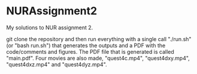 # NURAssignment2
My solutions to NUR assignment 2. 



git clone the repository and then run everything with a single call "./run.sh" (or "bash run.sh") that generates the outputs and a PDF with the code/comments and figures. The PDF file that is generated is called "main.pdf". Four movies are also made, "quest4c.mp4", "quest4dxy.mp4", "quest4dxz.mp4" and "quest4dyz.mp4". 
